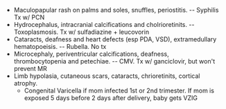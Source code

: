 - Maculopapular rash on palms and soles, snuffles, periostitis. -- Syphilis Tx w/ PCN
- Hydrocephalus, intracranial calcifications and cholrioretinits. -- Toxoplasmosis. Tx w/ sulfadiazine + leucovorin
- Cataracts, deafness and heart defects (esp PDA, VSD), extramedullary hematopoeisis. -- Rubella. No tx
- Microcephaly, periventricular calcifications, deafness, thrombocytopenia and petechiae. -- CMV. Tx w/ ganciclovir, but won't prevent MR
- Limb hypolasia, cutaneous scars, cataracts, chrioretinits, cortical atrophy.
	- Congenital Varicella if mom infected 1st or 2nd trimester. If mom is exposed 5 days before 2 days after delivery, baby gets VZIG